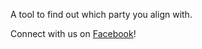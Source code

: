 A tool to find out which party you align with.

Connect with us on [Facebook](http://www.facebook.com/groups/whyvote)!